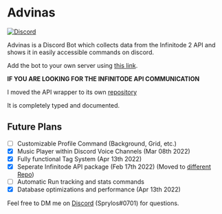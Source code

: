 # Advinas

[![Discord](https://discordapp.com/api/guilds/590288287864848387/embed.png)](https://discord.gg/hESyUZA)

Advinas is a Discord Bot which collects data from the Infinitode 2 API and shows it in easily accessible commands on discord.

Add the bot to your own server using [this link](https://discord.com/api/oauth2/authorize?client_id=824289599065030756&permissions=309238025280&scope=bot%20applications.commands).

**IF YOU ARE LOOKING FOR THE INFINITODE API COMMUNICATION**

I moved the API wrapper to its own [repository](https://github.com/Sprylos/infinitode.py)

It is completely typed and documented.


## Future Plans

- [ ] Customizable Profile Command (Background, Grid, etc.)
- [x] Music Player within Discord Voice Channels (Mar 08th 2022)
- [x] Fully functional Tag System (Apr 13th 2022)
- [x] Seperate Infinitode API package (Feb 17th 2022) (Moved to [different Repo](https://github.com/Sprylos/infinitode.py))
- [ ] Automatic Run tracking and stats commands
- [x] Database optimizations and performance (Apr 13th 2022)

Feel free to DM me on [Discord](https://discord.gg/hESyUZA) (Sprylos#0701) for questions.

